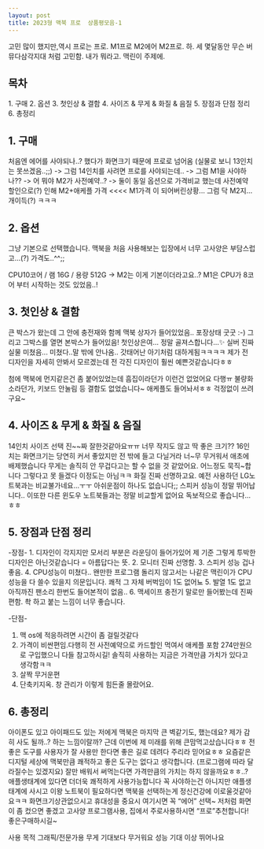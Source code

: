 ```yaml
---
layout: post
title: 2023형 맥북 프로  상품평모음-1 
---
```


고민 많이 했지만,역시 프로는 프로. M1프로 M2에어 M2프로.
하. 세 몇달동안 무슨 버뮤다삼각지대 처럼 고민함.
내가 뭐라고. 맥린이 주제에.

<h2>목차</h2>
1. 구매
2. 옵션
3. 첫인상 & 결함
4. 사이즈 & 무게 & 화질 & 음질
5. 장점과 단점 정리
6. 총정리


<h2>1. 구매</h2>
처음엔 에어를 사야되나..? 했다가 화면크기 때문에 프로로 넘어옴 (실물로 보니 13인치는 못쓰겠음..;;)
-> 그럼 14인치를 사려면 프로를 사야되는데..
-> 그럼 M1을 사야하나??
-> 어 뭐야 M2가 사전예약..?
-> 둘이 동일 옵션으로 가격비교 했는데 사전예약 할인으로(?) 인해 M2+애케플 가격 <<<< M1가격 이 되어버린상황...
그럼 닥 M2지... 개이득(?) ㅋㅋㅋ

<h2>2. 옵션</h2>
그냥 기본으로 선택했습니다.
맥북을 처음 사용해보는 입장에서 너무 고사양은 부담스럽고...(?) 가격도..^^;;

CPU10코어 / 램 16G / 용량 512G
-> M2는 이게 기본이더라고요..? M1은 CPU가 8코어 부터 시작하는 것도 있었음..!

<h2>3. 첫인상 & 결함</h2>
큰 박스가 왔는데 그 안에 충전재와 함께 맥북 상자가 들어있었음.. 포장상태 굿굿 :-) 그리고 그박스를 열면 본박스가 들어있음!
첫인상은여... 정말 골져스합니다...✨ 실버 진짜 실물 미쳤음... 미쳤다..말 밖에 안나옴.. 갓태어난 아기처럼 대하게됨ㅋㅋㅋㅋ 제가 전 디자인을 자세히 안봐서 모르겠는데 전 각진 디자인이 훨씬 예쁜것같습니다ㅎㅎ

첨에 맥북에 먼지같은건 좀 붙어있었는데 흠집이라던가 이런건 없었어요 다행ㅠ 불량화소라던가, 키보드 안눌림 등 결함도 없었습니다~ 애케플도 들어놔서ㅎㅎ 걱정없이 쓰려구요~

<h2>4. 사이즈 & 무게 & 화질 & 음질</h2>
14인치 사이즈 선택 진~~짜 잘한것같아요ㅠㅠ 너무 작지도 않고 딱 좋은 크기?? 16인치는 화면크기는 당연히 커서 좋았지만 전 밖에 들고 다닐거라 너~무 무거워서 애초에 배제했습니다
무게는 솔직히 안 무겁다고는 할 수 없을 것 같았어요.
어느정도 묵직~합니다 그렇다고 못 들겠다 이정도는 아님ㅋㅋ
화질 진짜 선명하고요. 예전 사용하던 LG노트북과는 비교불가네요...ㅜㅜ 아쉬운점이 하나도 없습니다;;
스피커 성능이 정말 뛰어납니다.. 이또한 다른 윈도우 노트북들과는 정말 비교할게 없어요 독보적으로 좋습니다...ㅎㅎ


<h2>5. 장점과 단점 정리</h2>
-장점-
1. 디자인이 각지지만 모서리 부분은 라운딩이 들어가있어 제 기준 그렇게 투박한 디자인은 아닌것같습니다 = 아름답다는 뜻.
2. 모니터 진짜 선명함.
3. 스피커 성능 겁나 좋음.
4. CPU성능이 미쳤다.. 왠만한 프로그램 돌리지 않고서는 나같은 맥린이가 CPU 성능을 다 쓸수 있을지 의문입니다. 쾌적 그 자체 버벅임이 1도 없어뇨
5. 발열 1도 없고 아직까진 팬소리 한번도 들어본적이 없음..
6. 맥세이프 충전기 말로만 들어봤는데 진짜 편함. 촥 하고 붙는 느낌이 너무 좋습니다.

-단점-
1. 맥 os에 적응하려면 시간이 좀 걸릴것같다
2. 가격이 비싼편임.다행히 전 사전예약으로 카드할인 먹여서 애케플 포함 274만원으로 구입했으니 다들 참고하시길! 솔직히 사용하는 지금은 가격만큼 가치가 있다고 생각함ㅋㅋ
3. 살짝 무거운편
4. 단축키지옥. 창 관리가 이렇게 힘든줄 몰랐어요.

<h2>6. 총정리</h2>
아이폰도 있고 아이패드도 있는 저에게 맥북은 마지막 큰 벽같기도, 했는데요? 제가 감히 사도 될까..? 하는 느낌이랄까?
근데 이번에 제 미래를 위해 큰맘먹고샀습니다ㅎㅎ
전 좋은 도구를 사용자가 잘 사용만 한다면 좋은 길로 데려다 주리라 믿어요ㅎㅎ 요즘같은 디지털 세상에 맥북만큼 쾌적하고 좋은 도구는 없다고 생각합니다. (프로그램에 따라 달라질수는 있겠지요) 잘만 배워서 써먹는다면 가격만큼의 가치는 하지 않을까요ㅎㅎ..?
애플생태계에 있다면 더더욱 쾌적하게 사용가능합니다 꼭 사야하는건 아니지만 애플생태계에 사시고 이왕 노트북이 필요하다면 맥북을 선택하는게 정신건강에 이로울것같아요ㅋㅋ
화면크기상관없으시고 휴대성을 중요시 여기시면 꼭 “에어” 선택~ 저처럼 화면이 좀 컸으면 좋겠고 고사양 프로그램사용, 집에서 주로사용하시면 “프로”추천합니다! 좋은구매하시길~

사용 목적	그래픽/전문가용
무게	기대보다 무거워요
성능	기대 이상 뛰어나요
